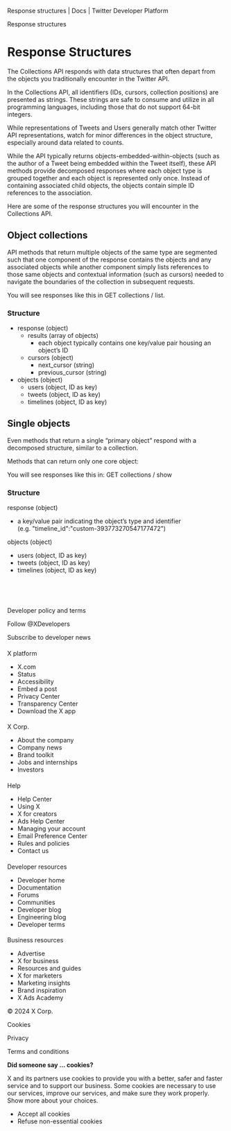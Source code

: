 



Response structures | Docs | Twitter Developer Platform 





































































































Response structures



Response Structures
===================


The Collections API responds with data structures that often depart from the objects you traditionally encounter in the Twitter API.


In the Collections API, all identifiers (IDs, cursors, collection positions) are presented as strings. These strings are safe to consume and utilize in all programming languages, including those that do not support 64-bit integers.


While representations of Tweets and Users generally match other Twitter API representations, watch for minor differences in the object structure, especially around data related to counts.


While the API typically returns objects-embedded-within-objects (such as the author of a Tweet being embedded within the Tweet itself), these API methods provide decomposed responses where each object type is grouped together and each object is represented only once. Instead of containing associated child objects, the objects contain simple ID references to the association.


Here are some of the response structures you will encounter in the Collections API.


Object collections
------------------


API methods that return multiple objects of the same type are segmented such that one component of the response contains the objects and any associated objects while another component simply lists references to those same objects and contextual information (such as cursors) needed to navigate the boundaries of the collection in subsequent requests.


You will see responses like this in GET collections / list.


### Structure


* response (object)
	+ results (array of objects)
		- each object typically contains one key/value pair housing an object’s ID
	+ cursors (object)
		- next\_cursor (string)
		- previous\_cursor (string)
* objects (object)
	+ users (object, ID as key)
	+ tweets (object, ID as key)
	+ timelines (object, ID as key)


Single objects
--------------


Even methods that return a single “primary object” respond with a decomposed structure, similar to a collection.


Methods that can return only one core object:


You will see responses like this in: GET collections / show


### Structure


response (object)


* a key/value pair indicating the object’s type and identifier (e.g. "timeline\_id":"custom-393773270547177472")


objects (object)


* users (object, ID as key)
* tweets (object, ID as key)
* timelines (object, ID as key)


 


 



















Developer policy and terms


Follow @XDevelopers


Subscribe to developer news












#### 
 X platform


* X.com
* Status
* Accessibility
* Embed a post
* Privacy Center
* Transparency Center
* Download the X app




#### 
 X Corp.


* About the company
* Company news
* Brand toolkit
* Jobs and internships
* Investors




#### 
 Help


* Help Center
* Using X
* X for creators
* Ads Help Center
* Managing your account
* Email Preference Center
* Rules and policies
* Contact us




#### 
 Developer resources


* Developer home
* Documentation
* Forums
* Communities
* Developer blog
* Engineering blog
* Developer terms




#### 
 Business resources


* Advertise
* X for business
* Resources and guides
* X for marketers
* Marketing insights
* Brand inspiration
* X Ads Academy









 © 2024 X Corp.
 


Cookies


Privacy


Terms and conditions






















**Did someone say … cookies?**  
  


 X and its partners use cookies to provide you with a better, safer and
 faster service and to support our business. Some cookies are necessary to use
 our services, improve our services, and make sure they work properly.
 Show more about your choices.


 




* Accept all cookies
* Refuse non-essential cookies















